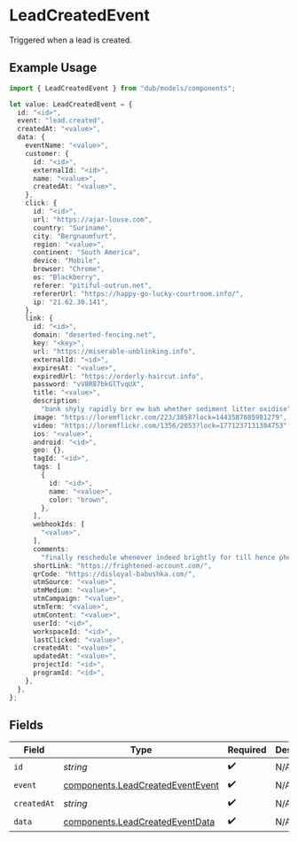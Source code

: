 # LeadCreatedEvent

Triggered when a lead is created.

## Example Usage

```typescript
import { LeadCreatedEvent } from "dub/models/components";

let value: LeadCreatedEvent = {
  id: "<id>",
  event: "lead.created",
  createdAt: "<value>",
  data: {
    eventName: "<value>",
    customer: {
      id: "<id>",
      externalId: "<id>",
      name: "<value>",
      createdAt: "<value>",
    },
    click: {
      id: "<id>",
      url: "https://ajar-louse.com",
      country: "Suriname",
      city: "Bergnaumfurt",
      region: "<value>",
      continent: "South America",
      device: "Mobile",
      browser: "Chrome",
      os: "Blackberry",
      referer: "pitiful-outrun.net",
      refererUrl: "https://happy-go-lucky-courtroom.info/",
      ip: "21.62.30.141",
    },
    link: {
      id: "<id>",
      domain: "deserted-fencing.net",
      key: "<key>",
      url: "https://miserable-unblinking.info",
      externalId: "<id>",
      expiresAt: "<value>",
      expiredUrl: "https://orderly-haircut.info",
      password: "vV8R87bkGlTvqUX",
      title: "<value>",
      description:
        "bank shyly rapidly brr ew bah whether sediment litter oxidise",
      image: "https://loremflickr.com/223/3858?lock=1443587685981279",
      video: "https://loremflickr.com/1356/2053?lock=1771237131304753",
      ios: "<value>",
      android: "<id>",
      geo: {},
      tagId: "<id>",
      tags: [
        {
          id: "<id>",
          name: "<value>",
          color: "brown",
        },
      ],
      webhookIds: [
        "<value>",
      ],
      comments:
        "finally reschedule whenever indeed brightly for till hence phew since woot drat baa gift matter despite generously polyester",
      shortLink: "https://frightened-account.com/",
      qrCode: "https://disloyal-babushka.com/",
      utmSource: "<value>",
      utmMedium: "<value>",
      utmCampaign: "<value>",
      utmTerm: "<value>",
      utmContent: "<value>",
      userId: "<id>",
      workspaceId: "<id>",
      lastClicked: "<value>",
      createdAt: "<value>",
      updatedAt: "<value>",
      projectId: "<id>",
      programId: "<id>",
    },
  },
};
```

## Fields

| Field                                                                                | Type                                                                                 | Required                                                                             | Description                                                                          |
| ------------------------------------------------------------------------------------ | ------------------------------------------------------------------------------------ | ------------------------------------------------------------------------------------ | ------------------------------------------------------------------------------------ |
| `id`                                                                                 | *string*                                                                             | :heavy_check_mark:                                                                   | N/A                                                                                  |
| `event`                                                                              | [components.LeadCreatedEventEvent](../../models/components/leadcreatedeventevent.md) | :heavy_check_mark:                                                                   | N/A                                                                                  |
| `createdAt`                                                                          | *string*                                                                             | :heavy_check_mark:                                                                   | N/A                                                                                  |
| `data`                                                                               | [components.LeadCreatedEventData](../../models/components/leadcreatedeventdata.md)   | :heavy_check_mark:                                                                   | N/A                                                                                  |